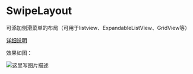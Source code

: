 # SwipeLayout

可添加侧滑菜单的布局（可用于listview、ExpandableListView、GridView等）

[详细说明](http://blog.csdn.net/amazing7/article/details/51768942)

效果如图：

![这里写图片描述](http://img.blog.csdn.net/20160627162421739)

